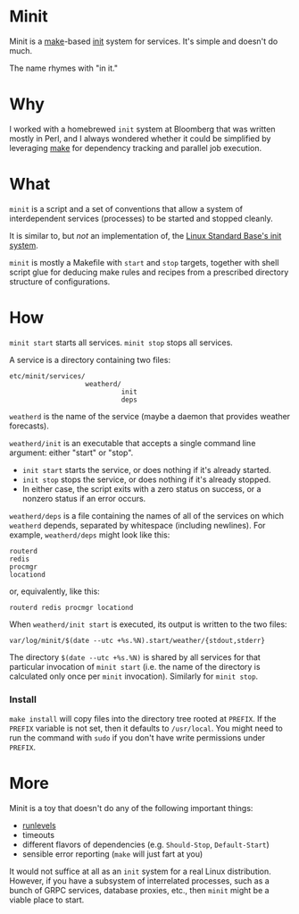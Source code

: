 Minit
=====
Minit is a [make][2]-based [init][3] system for services.  It's simple and
doesn't do much.

The name rhymes with "in it."

Why
===
I worked with a homebrewed `init` system at Bloomberg that was written mostly
in Perl, and I always wondered whether it could be simplified by leveraging
[make][2] for dependency tracking and parallel job execution.

What
====
`minit` is a script and a set of conventions that allow a system of
interdependent services (processes) to be started and stopped cleanly.

It is similar to, but _not_ an implementation of, the
[Linux Standard Base's init system][1].

`minit` is mostly a Makefile with `start` and `stop` targets, together with
shell script glue for deducing make rules and recipes from a prescribed
directory structure of configurations.

How
===
`minit start` starts all services.  `minit stop` stops all services.

A service is a directory containing two files:

    etc/minit/services/
                       weatherd/
                                init
                                deps

`weatherd` is the name of the service (maybe a daemon that provides weather
forecasts).

`weatherd/init` is an executable that accepts a single command line argument:
either "start" or "stop".
- `init start` starts the service, or does nothing if it's already started.
- `init stop` stops the service, or does nothing if it's already stopped.
- In either case, the script exits with a zero status on success, or a nonzero
  status if an error occurs.

`weatherd/deps` is a file containing the names of all of the services on which
`weatherd` depends, separated by whitespace (including newlines).  For example,
`weatherd/deps` might look like this:

    routerd
    redis
    procmgr
    locationd

or, equivalently, like this:

    routerd redis procmgr locationd

When `weatherd/init start` is executed, its output is written to the two files:

    var/log/minit/$(date --utc +%s.%N).start/weather/{stdout,stderr}

The directory `$(date --utc +%s.%N)` is shared by all services for that
particular invocation of `minit start` (i.e. the name of the directory is
calculated only once per `minit` invocation).  Similarly for `minit stop`.

### Install
`make install` will copy files into the directory tree rooted at `PREFIX`.  If
the `PREFIX` variable is not set, then it defaults to `/usr/local`.  You might
need to run the command with `sudo` if you don't have write permissions under
`PREFIX`.

More
====
Minit is a toy that doesn't do any of the following important things:
- [runlevels][4]
- timeouts
- different flavors of dependencies (e.g. `Should-Stop`, `Default-Start`)
- sensible error reporting (`make` will just fart at you)

It would not suffice at all as an `init` system for a real Linux distribution.
However, if you have a subsystem of interrelated processes, such as a bunch
of GRPC services, database proxies, etc., then `minit` might be a viable place
to start.

[1]: https://refspecs.linuxbase.org/LSB_3.0.0/LSB-PDA/LSB-PDA/iniscrptact.html
[2]: https://www.gnu.org/software/make/
[3]: https://en.wikipedia.org/wiki/Init
[4]: https://en.wikipedia.org/wiki/Runlevel
